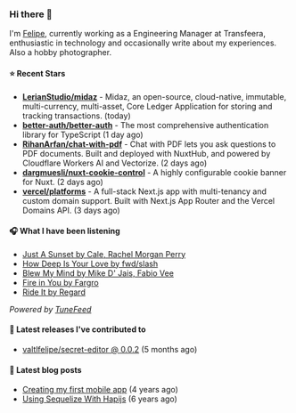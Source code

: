 ### Hi there 👋

I'm [Felipe](https://felipevm.com), currently working as a Engineering Manager at Transfeera, enthusiastic in technology and occasionally write about my experiences. Also a hobby photographer.

#### ⭐ Recent Stars
- **[LerianStudio/midaz](https://github.com/LerianStudio/midaz)** - Midaz, an open-source, cloud-native, immutable, multi-currency, multi-asset, Core Ledger Application for storing and tracking transactions.  (today)
- **[better-auth/better-auth](https://github.com/better-auth/better-auth)** - The most comprehensive authentication library for TypeScript (1 day ago)
- **[RihanArfan/chat-with-pdf](https://github.com/RihanArfan/chat-with-pdf)** - Chat with PDF lets you ask questions to PDF documents. Built and deployed with NuxtHub, and powered by Cloudflare Workers AI and Vectorize. (2 days ago)
- **[dargmuesli/nuxt-cookie-control](https://github.com/dargmuesli/nuxt-cookie-control)** - A highly configurable cookie banner for Nuxt. (2 days ago)
- **[vercel/platforms](https://github.com/vercel/platforms)** - A full-stack Next.js app with multi-tenancy and custom domain support. Built with Next.js App Router and the Vercel Domains API. (3 days ago)

#### 🎧 What I have been listening
- [Just A Sunset by Cale, Rachel Morgan Perry](https://open.spotify.com/track/1K7vWwvhNFi8oDWX66OYHg)
- [How Deep Is Your Love by fwd/slash](https://open.spotify.com/track/6whE9W4LkAaTyltd0Y44jm)
- [Blew My Mind by Mike D&#39; Jais, Fabio Vee](https://open.spotify.com/track/5lppspIY80fgqiYVZsbaAw)
- [Fire in You by Fargro](https://open.spotify.com/track/5TwKgFNIieJyFP9Phhvhjo)
- [Ride It by Regard](https://open.spotify.com/track/2tnVG71enUj33Ic2nFN6kZ)

_Powered by [TuneFeed](https://tunefeed.app?ref=valtlfelipe-gh-profile)_ 

#### 🚀 Latest releases I've contributed to


- [valtlfelipe/secret-editor @ 0.0.2](https://github.com/valtlfelipe/secret-editor/releases/tag/0.0.2) (5 months ago)

#### 📄 Latest blog posts
- [Creating my first mobile app](https://felipevm.com/posts/creating-my-first-mobile-app/) (4 years ago)
- [Using Sequelize With Hapijs](https://felipevm.com/posts/using-sequelize-with-hapijs/) (6 years ago)
